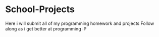 # School-Projects
Here i will submit all of my programming homework and projects
Follow along as i get better at programming :P
